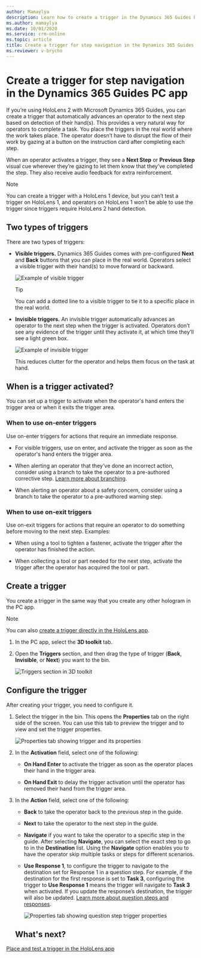 ```yaml
---
author: Mamaylya
description: Learn how to create a trigger in the Dynamics 365 Guides PC app to automatically advance the operator to the next step based on detection of their hands in HoloLens 2.
ms.author: mamaylya
ms.date: 10/01/2020
ms.service: crm-online
ms.topic: article
title: Create a trigger for step navigation in the Dynamics 365 Guides PC app
ms.reviewer: v-brycho
---
```


# Create a trigger for step navigation in the Dynamics 365 Guides PC app

If you’re using HoloLens 2 with Microsoft Dynamics 365 Guides, you can create a trigger that automatically advances an operator to the next step based on detection of their 
hand(s). This provides a very natural way for operators to complete a task. You place the triggers in the real world where the work takes place. The operator doesn’t have to 
disrupt the flow of their work by gazing at a button on the instruction card after completing each step. 

When an operator activates a trigger, they see a **Next Step** or **Previous Step** visual cue wherever they’re gazing to let them know that they’ve completed the step. They also receive audio feedback for extra reinforcement.

> [!NOTE]
> You can create a trigger with a HoloLens 1 device, but you can’t test a trigger on HoloLens 1, and operators on HoloLens 1 won’t be able to use the trigger since 
triggers require HoloLens 2 hand detection.

## Two types of triggers

There are two types of triggers:

- **Visible triggers.** Dynamics 365 Guides comes with pre-configured **Next** and **Back** buttons that you can place in the real world. Operators select a visible trigger with their hand(s) to move forward or backward.  

    ![Example of visible trigger](media/trigger-visible.PNG "Example of visible trigger")
 
    > [!TIP]
    > You can add a dotted line to a visible trigger to tie it to a specific place in the real world.

- **Invisible triggers.** An invisible trigger automatically advances an operator to the next step when the trigger is activated. Operators don’t see any evidence of the trigger until they activate it, at which time they’ll see a light green box. 

    ![Example of invisible trigger](media/trigger-invisible.PNG "Example of invisible trigger")
 
    This reduces clutter for the operator and helps them focus on the task at hand.

## When is a trigger activated?

You can set up a trigger to activate when the operator's hand enters the trigger area or when it exits the trigger area. 

### When to use on-enter triggers

Use on-enter triggers for actions that require an immediate response.
        
- For visible triggers, use on enter, and activate the trigger as soon as the operator's hand enters the trigger area.  
     
- When alerting an operator that they've done an incorrect action, consider using a branch to take the operator to a pre-authored corrective step. [Learn more about branching](pc-app-branching.md).
     
- When alerting an operator about a safety concern, consider using a branch to take the operator to a pre-authored warning step. 
        
### When to use on-exit triggers

Use on-exit triggers for actions that require an operator to do something before moving to the next step. Examples:
    
- When using a tool to tighten a fastener, activate the trigger after the operator has finished the action.
        
- When collecting a tool or part needed for the next step, activate the trigger after the operator has acquired the tool or part.  

## Create a trigger 

You create a trigger in the same way that you create any other hologram in the PC app. 

> [!NOTE]
> You can also [create a trigger directly in the HoloLens app](hololens-app-trigger.md).

1. In the PC app, select the **3D toolkit** tab.

2. Open the **Triggers** section, and then drag the type of trigger (**Back**, **Invisible**, or **Next**) you want to the bin.

    ![Triggers section in 3D toolkit](media/triggers-category-pc-app.PNG "Triggers section in 3D toolkit")

## Configure the trigger 

After creating your trigger, you need to configure it. 

1. Select the trigger in the bin. This opens the **Properties** tab on the right side of the screen. You can use this tab to preview the trigger and to view and set the trigger properties. 

    ![Properties tab showing trigger and its properties](media/trigger-properties.PNG "Properties tab showing trigger and its properties")

2. In the **Activation** field, select one of the following:
    
      - **On Hand Enter** to activate the trigger as soon as the operator places their hand in the trigger area.
      
      - **On Hand Exit** to delay the trigger activation until the operator has removed their hand from the trigger area.
         
3. In the **Action** field, select one of the following:
    
      - **Back** to take the operator back to the previous step in the guide.
      
      - **Next** to take the operator to the next step in the guide.
      
      - **Navigate** if you want to take the operator to a specific step in the guide. After selecting **Navigate**, you can select the exact step to go to in the **Destination** list. Using the **Navigate** option enables you to have the operator skip multiple tasks or steps for different scenarios. 
 
      - **Use Response 1**, to configure the trigger to navigate to the destination set for Response 1 in a question step. For example, if the destination for the first response is set to **Task 3**, configuring the trigger to **Use Response 1** means the trigger will navigate to **Task 3** when activated. If you update the response’s destination, the trigger will also be updated. [Learn more about question steps and responses](pc-app-branching.md).
    
        ![Properties tab showing question step trigger properties](media/trigger-question-step-properties.PNG "Properties tab showing question step trigger propertiess")
    
    ## What's next?

[Place and test a trigger in the HoloLens app](hololens-app-trigger.md)
